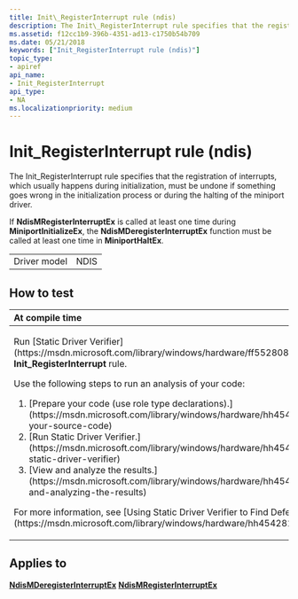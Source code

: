 ```yaml
---
title: Init\_RegisterInterrupt rule (ndis)
description: The Init\_RegisterInterrupt rule specifies that the registration of interrupts, which usually happens during initialization, must be undone if something goes wrong in the initialization process or during the halting of the miniport driver.If NdisMRegisterInterruptEx is called at least one time during MiniportInitializeEx, the NdisMDeregisterInterruptEx function must be called at least one time in MiniportHaltEx.
ms.assetid: f12cc1b9-396b-4351-ad13-c1750b54b709
ms.date: 05/21/2018
keywords: ["Init_RegisterInterrupt rule (ndis)"]
topic_type:
- apiref
api_name:
- Init_RegisterInterrupt
api_type:
- NA
ms.localizationpriority: medium
---
```


# Init\_RegisterInterrupt rule (ndis)


The Init\_RegisterInterrupt rule specifies that the registration of interrupts, which usually happens during initialization, must be undone if something goes wrong in the initialization process or during the halting of the miniport driver.

If **NdisMRegisterInterruptEx** is called at least one time during **MiniportInitializeEx**, the **NdisMDeregisterInterruptEx** function must be called at least one time in **MiniportHaltEx**.

|              |      |
|--------------|------|
| Driver model | NDIS |

How to test
-----------

<table>
<colgroup>
<col width="100%" />
</colgroup>
<thead>
<tr class="header">
<th align="left">At compile time</th>
</tr>
</thead>
<tbody>
<tr class="odd">
<td align="left"><p>Run [Static Driver Verifier](https://msdn.microsoft.com/library/windows/hardware/ff552808) and specify the <strong>Init_RegisterInterrupt</strong> rule.</p>
Use the following steps to run an analysis of your code:
<ol>
<li>[Prepare your code (use role type declarations).](https://msdn.microsoft.com/library/windows/hardware/hh454281#preparing-your-source-code)</li>
<li>[Run Static Driver Verifier.](https://msdn.microsoft.com/library/windows/hardware/hh454281#running-static-driver-verifier)</li>
<li>[View and analyze the results.](https://msdn.microsoft.com/library/windows/hardware/hh454281#viewing-and-analyzing-the-results)</li>
</ol>
<p>For more information, see [Using Static Driver Verifier to Find Defects in Drivers](https://msdn.microsoft.com/library/windows/hardware/hh454281).</p></td>
</tr>
</tbody>
</table>

Applies to
----------

[**NdisMDeregisterInterruptEx**](https://msdn.microsoft.com/library/windows/hardware/ff563575)
[**NdisMRegisterInterruptEx**](https://msdn.microsoft.com/library/windows/hardware/ff563649)
 

 





